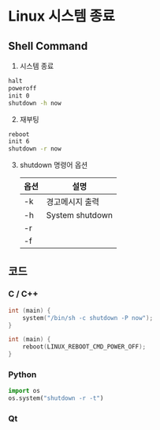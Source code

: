 
# Linux 시스템 종료
## Shell Command
1. 시스템 종료
```bash
halt
poweroff
init 0
shutdown -h now
```
2. 재부팅
```bash
reboot
init 6
shutdown -r now
```
3. shutdown 명령어 옵션

    옵션|설명
    ------|-------
    -k| 경고메시지 출력
    -h| System shutdown
    -r|
    -f|

## 코드 
### C / C++
```cpp
int (main) {
    system("/bin/sh -c shutdown -P now");
}
```
```cpp
int (main) {
    reboot(LINUX_REBOOT_CMD_POWER_OFF);
}
```
### Python
```python
import os
os.system("shutdown -r -t")
```
### Qt

